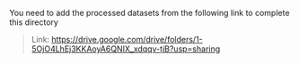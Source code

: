 You need to add the processed datasets from the following link to complete this directory


> Link: https://drive.google.com/drive/folders/1-5OjO4LhEj3KKAoyA6QNIX_xdqqv-tjB?usp=sharing

